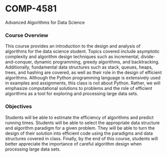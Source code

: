 # COMP-4581
Advanced Algorithms for Data Science

### Course Overview 
This course provides an introduction to the design and analysis of algorithms for the data 
science student. Topics covered include asymptotic complexity and algorithm design techniques 
such as incremental, divide-and-conquer, dynamic programming, greedy algorithms, and 
backtracking. Additionally, fundamental data structures such as stack, queues, heaps, trees, 
and hashing are covered, as well as their role in the design of efficient algorithms. Although the 
Python programming language is extensively used in examples and assignments, this class is 
not about Python. Rather, we will emphasize computational solutions to problems and the role 
of efficient algorithms as a tool for exploring and processing large data sets. 
 
### Objectives 
Students will be able to estimate the efficiency of algorithms and predict running times. 
Students will be able to select the appropriate data structure and algorithm paradigm for a given 
problem. They will be able to turn the design of their solution into efficient code using the 
paradigms and data structures covered in class. Finally, by the end of this course, students will 
better appreciate the importance of careful algorithm design when processing large data sets. 
